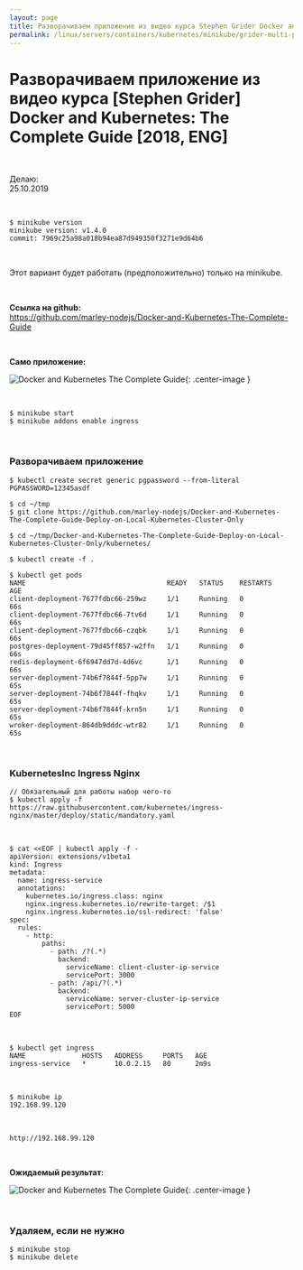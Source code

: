```yaml
---
layout: page
title: Разворачиваем приложение из видео курса Stephen Grider Docker and Kubernetes The Complete Guide
permalink: /linux/servers/containers/kubernetes/minikube/grider-multi-pod-app-minikube/
---
```


# Разворачиваем приложение из видео курса [Stephen Grider] Docker and Kubernetes: The Complete Guide [2018, ENG]

<br/>

Делаю:  
25.10.2019


<br/>

    $ minikube version
    minikube version: v1.4.0
    commit: 7969c25a98a018b94ea87d949350f3271e9d64b6

<br/>

Этот вариант будет работать (предположительно) только на minikube.

<br/>

**Ссылка на github:**  
https://github.com/marley-nodejs/Docker-and-Kubernetes-The-Complete-Guide

<br/>

**Само приложение:**

![Docker and Kubernetes The Complete Guide](https://raw.githubusercontent.com/marley-nodejs/Docker-and-Kubernetes-The-Complete-Guide/master/img/pic-15-01.png "Docker and Kubernetes The Complete Guide"){: .center-image }

<br/>

    $ minikube start
    $ minikube addons enable ingress

<br/>

### Разворачиваем приложение

    $ kubectl create secret generic pgpassword --from-literal PGPASSWORD=12345asdf

    $ cd ~/tmp
    $ git clone https://github.com/marley-nodejs/Docker-and-Kubernetes-The-Complete-Guide-Deploy-on-Local-Kubernetes-Cluster-Only

    $ cd ~/tmp/Docker-and-Kubernetes-The-Complete-Guide-Deploy-on-Local-Kubernetes-Cluster-Only/kubernetes/

    $ kubectl create -f .

    $ kubectl get pods
    NAME                                   READY   STATUS    RESTARTS   AGE
    client-deployment-7677fdbc66-259wz     1/1     Running   0          66s
    client-deployment-7677fdbc66-7tv6d     1/1     Running   0          66s
    client-deployment-7677fdbc66-czqbk     1/1     Running   0          66s
    postgres-deployment-79d45ff857-w2ffn   1/1     Running   0          66s
    redis-deployment-6f6947dd7d-4d6vc      1/1     Running   0          66s
    server-deployment-74b6f7844f-5pp7w     1/1     Running   0          65s
    server-deployment-74b6f7844f-fhqkv     1/1     Running   0          65s
    server-deployment-74b6f7844f-krn5n     1/1     Running   0          65s
    wroker-deployment-864db9dddc-wtr82     1/1     Running   0          65s

<br/>

### KubernetesInc Ingress Nginx

    // Обязательный для работы набор чего-то
    $ kubectl apply -f https://raw.githubusercontent.com/kubernetes/ingress-nginx/master/deploy/static/mandatory.yaml


<br/>


```
$ cat <<EOF | kubectl apply -f -
apiVersion: extensions/v1beta1
kind: Ingress
metadata:
  name: ingress-service
  annotations:
    kubernetes.io/ingress.class: nginx
    nginx.ingress.kubernetes.io/rewrite-target: /$1
    nginx.ingress.kubernetes.io/ssl-redirect: 'false'
spec:
  rules:
    - http:
        paths:
          - path: /?(.*)
            backend:
              serviceName: client-cluster-ip-service
              servicePort: 3000
          - path: /api/?(.*)
            backend:
              serviceName: server-cluster-ip-service
              servicePort: 5000
EOF
```

<br/>


    $ kubectl get ingress
    NAME              HOSTS   ADDRESS     PORTS   AGE
    ingress-service   *       10.0.2.15   80      2m9s



<br/>

    $ minikube ip
    192.168.99.120

<br/>

    http://192.168.99.120



<br/>

**Ожидаемый результат:**

![Docker and Kubernetes The Complete Guide](https://raw.githubusercontent.com/marley-nodejs/Docker-and-Kubernetes-The-Complete-Guide/master/img/pic-15-05.png "Docker and Kubernetes The Complete Guide"){: .center-image }

<br/>

### Удаляем, если не нужно

    $ minikube stop
    $ minikube delete
